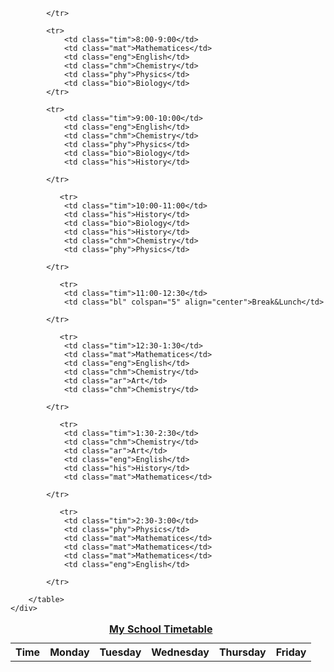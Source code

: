 <!DOCTYPE html>
<html lang="en">
<head>
    <meta charset="UTF-8">
    <meta name="viewport" content="width=device-width, initial-scale=1.0">
    <title>My School Timetable</title>
    <link href="class.css" rel="stylesheet">
</head>
<body>
    <div>
        <table>
            <caption><b><u>My School Timetable</b></u></caption>
            <tr>
                <th>Time</th>
                <th>Monday</th>
                <th>Tuesday</th>
                <th>Wednesday</th>
                <th>Thursday</th>
                <th>Friday</th>
                
                
            </tr>

            <tr>
                <td class="tim">8:00-9:00</td>
                <td class="mat">Mathematices</td>
                <td class="eng">English</td>
                <td class="chm">Chemistry</td>
                <td class="phy">Physics</td>
                <td class="bio">Biology</td>
            </tr>

            <tr>
                <td class="tim">9:00-10:00</td>
                <td class="eng">English</td>
                <td class="chm">Chemistry</td>
                <td class="phy">Physics</td>
                <td class="bio">Biology</td>
                <td class="his">History</td>

            </tr>

               <tr>
                <td class="tim">10:00-11:00</td>
                <td class="his">History</td>
                <td class="bio">Biology</td>
                <td class="his">History</td>
                <td class="chm">Chemistry</td>
                <td class="phy">Physics</td>

            </tr>

               <tr>
                <td class="tim">11:00-12:30</td>
                <td class="bl" colspan="5" align="center">Break&Lunch</td>
                
            </tr>

               <tr>
                <td class="tim">12:30-1:30</td>
                <td class="mat">Mathematices</td>
                <td class="eng">English</td>
                <td class="chm">Chemistry</td>
                <td class="ar">Art</td>
                <td class="chm">Chemistry</td>

            </tr>

               <tr>
                <td class="tim">1:30-2:30</td>
                <td class="chm">Chemistry</td>
                <td class="ar">Art</td>
                <td class="eng">English</td>
                <td class="his">History</td>
                <td class="mat">Mathematices</td>

            </tr>

               <tr>
                <td class="tim">2:30-3:00</td>
                <td class="phy">Physics</td>
                <td class="mat">Mathematices</td>
                <td class="mat">Mathematices</td>
                <td class="mat">Mathematices</td>
                <td class="eng">English</td>

            </tr>

        </table>
    </div>
    
</body>
</html>
